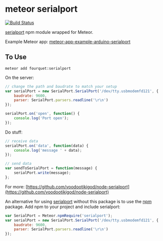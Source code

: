 # meteor serialport
[![Build Status](https://travis-ci.org/fourquet/meteor-package-serialport.svg?branch=master)](https://travis-ci.org/fourquet/meteor-package-serialport)

[serialport](https://www.npmjs.org/package/serialport) npm module wrapped for Meteor.

Example Meteor app: [meteor-app-example-arduino-serialport](https://github.com/fourquet/meteor-app-example-arduino-serialport)

To Use
------
`meteor add fourquet:serialport`

On the server:
```javascript
// change the path and baudrate to match your setup
var serialPort = new SerialPort.SerialPort('/dev/tty.usbmodemfd121', {
    baudrate: 9600,
    parser: SerialPort.parsers.readline('\r\n')
});

serialPort.on('open', function() {
    console.log('Port open');
});
```
Do stuff:
```javascript
// receive data
serialPort.on('data', function(data) {
    console.log('message ' + data);
});

// send data
var sendToSerialPort = function(message) {
    serialPort.write(message);
};
```
For more: [https://github.com/voodootikigod/node-serialport](https://github.com/voodootikigod/node-serialport)

An alternative for using [serialport](https://github.com/voodootikigod/node-serialport) without this package is to use the [npm](https://atmospherejs.com/meteorhacks/npm) package. Add npm to your project and include serialport:
```javascript
var SerialPort = Meteor.npmRequire('serialport');
var serialPort = new SerialPort.SerialPort('/dev/tty.usbmodemfd121', {
    baudrate: 9600,
    parser: SerialPort.parsers.readline('\r\n')
});
```
